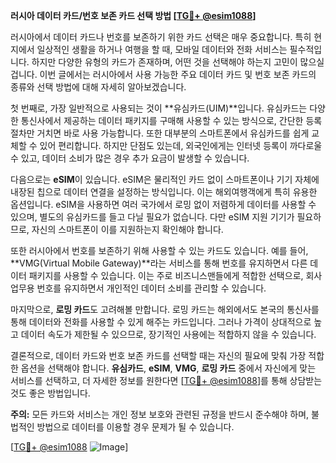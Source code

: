 **러시아 데이터 카드/번호 보존 카드 선택 방법 [[TG💪+ @esim1088](https://t.me/s/esim1088)]**

러시아에서 데이터 카드나 번호를 보존하기 위한 카드 선택은 매우 중요합니다. 특히 현지에서 일상적인 생활을 하거나 여행을 할 때, 모바일 데이터와 전화 서비스는 필수적입니다. 하지만 다양한 유형의 카드가 존재하며, 어떤 것을 선택해야 하는지 고민이 많으실 겁니다. 이번 글에서는 러시아에서 사용 가능한 주요 데이터 카드 및 번호 보존 카드의 종류와 선택 방법에 대해 자세히 알아보겠습니다.

첫 번째로, 가장 일반적으로 사용되는 것이 **유심카드(UIM)**입니다. 유심카드는 다양한 통신사에서 제공하는 데이터 패키지를 구매해 사용할 수 있는 방식으로, 간단한 등록 절차만 거치면 바로 사용 가능합니다. 또한 대부분의 스마트폰에서 유심카드를 쉽게 교체할 수 있어 편리합니다. 하지만 단점도 있는데, 외국인에게는 인터넷 등록이 까다로울 수 있고, 데이터 소비가 많은 경우 추가 요금이 발생할 수 있습니다.

다음으로는 **eSIM**이 있습니다. eSIM은 물리적인 카드 없이 스마트폰이나 기기 자체에 내장된 칩으로 데이터 연결을 설정하는 방식입니다. 이는 해외여행객에게 특히 유용한 옵션입니다. eSIM을 사용하면 여러 국가에서 로밍 없이 저렴하게 데이터를 사용할 수 있으며, 별도의 유심카드를 들고 다닐 필요가 없습니다. 다만 eSIM 지원 기기가 필요하므로, 자신의 스마트폰이 이를 지원하는지 확인해야 합니다.

또한 러시아에서 번호를 보존하기 위해 사용할 수 있는 카드도 있습니다. 예를 들어, **VMG(Virtual Mobile Gateway)**라는 서비스를 통해 번호를 유지하면서 다른 데이터 패키지를 사용할 수 있습니다. 이는 주로 비즈니스맨들에게 적합한 선택으로, 회사 업무용 번호를 유지하면서 개인적인 데이터 소비를 관리할 수 있습니다.

마지막으로, **로밍 카드**도 고려해볼 만합니다. 로밍 카드는 해외에서도 본국의 통신사를 통해 데이터와 전화를 사용할 수 있게 해주는 카드입니다. 그러나 가격이 상대적으로 높고 데이터 속도가 제한될 수 있으므로, 장기적인 사용에는 적합하지 않을 수 있습니다.

결론적으로, 데이터 카드와 번호 보존 카드를 선택할 때는 자신의 필요에 맞춰 가장 적합한 옵션을 선택해야 합니다. **유심카드**, **eSIM**, **VMG**, **로밍 카드** 중에서 자신에게 맞는 서비스를 선택하고, 더 자세한 정보를 원한다면 [[TG💪+ @esim1088](https://t.me/s/esim1088)]를 통해 상담받는 것도 좋은 방법입니다.

**주의:** 모든 카드와 서비스는 개인 정보 보호와 관련된 규정을 반드시 준수해야 하며, 불법적인 방법으로 데이터를 이용할 경우 문제가 될 수 있습니다.

[[TG💪+ @esim1088](https://t.me/s/esim1088) ![Image](https://i.postimg.cc/Y0z9fWf4/image.png)]